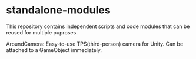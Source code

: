 # standalone-modules

This repository contains independent scripts and code modules that can be reused for multiple puproses.

AroundCamera: Easy-to-use TPS(third-person) camera for Unity. Can be attached to a GameObject immediately. 

